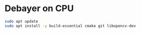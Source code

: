 # Debayer on CPU

```bash
sudo apt update
sudo apt install -y build-essential cmake git libopencv-dev
```

